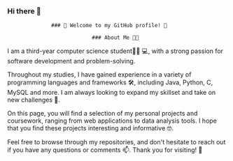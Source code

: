 ### Hi there 👋

                  ### 🎉 Welcome to my GitHub profile! 🎉
                  
                               ### About Me 👨‍💻
                                
I am a third-year computer science student👨‍🎓 💻, with a strong passion for software development and problem-solving. 

Throughout my studies, I have gained experience in a variety of programming languages and frameworks 🛠️, including Java, Python, C, MySQL and more. I am always looking to expand my skillset and take on new challenges 💪.

On this page, you will find a selection of my personal projects and coursework, ranging from web applications to data analysis tools. I hope that you find these projects interesting and informative 🤓.

Feel free to browse through my repositories, and don't hesitate to reach out if you have any questions or comments 📫. Thank you for visiting! 🙏
